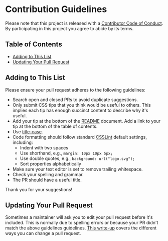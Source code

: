 # Contribution Guidelines

Please note that this project is released with a [Contributor Code of Conduct](CODE-OF-CONDUCT.md). By participating in this project you agree to abide by its terms.


## Table of Contents

- [Adding to This List](#adding-to-this-list)
- [Updating Your Pull Request](#updating-your-pull-request)


## Adding to This List

Please ensure your pull request adheres to the following guidelines:

* Search open and closed PRs to avoid duplicate suggestions.
* Only submit CSS tips that you think would be useful to others. This implies each tip has enough succinct content to describe why it's useful.
* Add your tip at the bottom of the [README](https://github.com/AllThingsSmitty/css-protips/blob/master/README.md) document. Add a link to your tip at the bottom of the table of contents.
* Use [title-case](https://titlecaseconverter.com/).
* Code formatting should follow standard [CSSLint](http://www.csslint.net) default settings, including:
  * Indent with two spaces
  * Use shorthand, e.g., `margin: 10px 10px 5px;`
  * Use double quotes, e.g., `background: url("logo.svg");`
  * Sort properties alphabetically
* Make sure your text editor is set to remove trailing whitespace.
* Check your spelling and grammar.
* The PR should have a useful title.

Thank you for your suggestions!


## Updating Your Pull Request

Sometimes a maintainer will ask you to edit your pull request before it's included. This is normally due to spelling errors or because your PR didn't match the above guidelines guidelines. [This write-up](https://github.com/RichardLitt/knowledge/blob/master/github/amending-a-commit-guide.md) covers the different ways you can change a pull request.